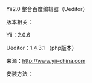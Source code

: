 
Yii2.0 整合百度编辑器（Ueditor）

版本相关：

Yii：2.0.6

Ueditor：1.4.3.1 （php版本）

来源：http://www.yii-china.com

安装方法：

